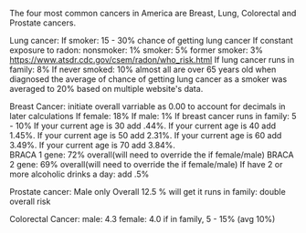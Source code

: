 The four most common cancers in America are Breast, Lung, Colorectal and Prostate cancers. 

Lung cancer: 
    If smoker: 15 - 30% chance of getting lung cancer
    If constant exposure to radon: 
        nonsmoker: 1%
        smoker: 5%
        former smoker: 3%
        https://www.atsdr.cdc.gov/csem/radon/who_risk.html
    If lung cancer runs in family: 8%
    If never smoked: 10%
    almost all are over 65 years old when diagnosed
    the average of chance of getting lung cancer as a smoker was averaged to 20% based on multiple website's data.

Breast Cancer:
initiate overall varriable as 0.00 to account for decimals in later calculations
    If female: 18%
    If male: 1%
    If breast cancer runs in family: 5 - 10%
    If your current age is 30 add .44%.
    If your current age is 40 add 1.45%.
    If your current age is 50 add 2.31%.
    If your current age is 60 add 3.49%.
    If your current age is 70 add 3.84%.  
    BRACA 1 gene: 72% overall(will need to override the if female/male)
    BRACA 2 gene: 69% overall(will need to override the if female/male)
    If have 2 or more alcoholic drinks a day: add .5%

Prostate cancer:
    Male only
    Overall 12.5 % will get it
    runs in family: double overall risk

Colorectal Cancer:
    male: 4.3
    female: 4.0
    if in family, 5 - 15% (avg 10%)
    